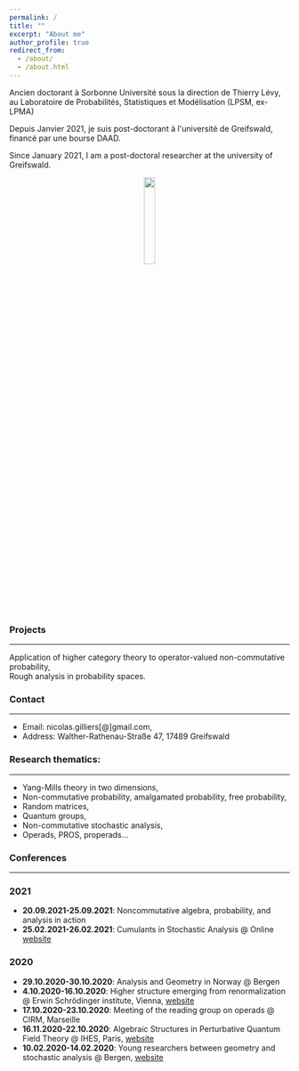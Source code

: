 ```yaml
---
permalink: /
title: ""
excerpt: "About me"
author_profile: true
redirect_from:
  - /about/
  - /about.html
---
```

Ancien doctorant à Sorbonne Université sous la direction de Thierry Lévy, au Laboratoire de Probabilités, Statistiques et Modélisation (LPSM, ex-LPMA)

Depuis Janvier 2021, je suis post-doctorant à l'université de Greifswald, financé par une bourse DAAD.

Since January 2021, I am a post-doctoral researcher at the university of Greifswald.

<p align="center">
  <img width="20%" src="https://nicolas-gilliers.github.io/files/felix-the-cat-5.png">
</p>

### Projects
------
<i class="fas fa-cogs"></i> Application of higher category theory to operator-valued non-commutative probability,  
<i class="fas fa-cogs"></i> Rough analysis in probability spaces.

### Contact
------
- Email: nicolas.gilliers[@]gmail.com,
- Address: Walther-Rathenau-Straße 47, 17489 Greifswald

### Research thematics:
-----
- Yang-Mills theory in two dimensions,
- Non-commutative probability, amalgamated probability, free probability,
- Random matrices,
- Quantum groups,
- Non-commutative stochastic analysis,
- Operads, PROS, properads...

### Conferences
-----

### 2021

* **20.09.2021-25.09.2021**: Noncommutative algebra, probability, and analysis in action
* **25.02.2021-26.02.2021**: Cumulants in Stochastic Analysis @ Online [website](http://page.math.tu-berlin.de/~tapia/cumulants/)

### 2020

* **29.10.2020-30.10.2020**: Analysis and Geometry in Norway @ Bergen
* **4.10.2020-16.10.2020**: Higher structure emerging from renormalization @ Erwin Schrödinger institute, Vienna, [website](https://www.esi.ac.at/events/e375/)
* **17.10.2020-23.10.2020**: Meeting of the reading group on operads @ CIRM, Marseille
* **16.11.2020-22.10.2020**: Algebraic Structures in Perturbative Quantum Field Theory @ IHES, Paris, [website](https://www.ihes.fr/algebraic-structures-in-perturbative-quantum-field-theory-une-conference-en-lhonneur-du-60e-anniversaire-de-dirk-kreimer/)
* **10.02.2020-14.02.2020**: Young researchers between geometry and stochastic analysis @ Bergen, [website](https://sites.google.com/view/workshop-bergen2020/home)
